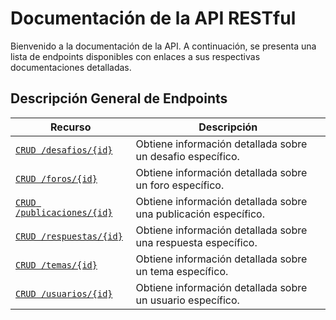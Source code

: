 # Documentación de la API RESTful

Bienvenido a la documentación de la API. A continuación, se presenta una lista
de endpoints disponibles con enlaces a sus respectivas documentaciones detalladas.

## Descripción General de Endpoints

| Recurso                    | Descripción |
| -------------------------- | ----------- |
[`CRUD /desafios/{id}`](./endpoints//crud-desafios-id.md)          | Obtiene información detallada sobre un desafio específico. |
[`CRUD /foros/{id}`](./endpoints//crud-foros-id.md)          | Obtiene información detallada sobre un foro específico. |
[`CRUD /publicaciones/{id}`](./endpoints//crud-publicaciones-id.md)          | Obtiene información detallada sobre una publicación específico. |
[`CRUD /respuestas/{id}`](./endpoints//crud-respuestas-id.md)          | Obtiene información detallada sobre una respuesta específico. |
| [`CRUD /temas/{id}`](./endpoints//crud-temas-id.md)          | Obtiene información detallada sobre un tema específico. |
[`CRUD /usuarios/{id}`](./endpoints//crud-usuarios-id.md)          | Obtiene información detallada sobre un usuario específico. |